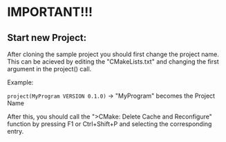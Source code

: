 # IMPORTANT!!!
## Start new Project:
After cloning the sample project you should first change the project name. This can be acieved by editing the "CMakeLists.txt" and changing the first argument in the project() call.

Example:

`project(MyProgram VERSION 0.1.0)` -> "MyProgram" becomes the Project Name

After this, you should call the ">CMake: Delete Cache and Reconfigure" function by pressing F1 or Ctrl+Shift+P and selecting the corresponding entry.
